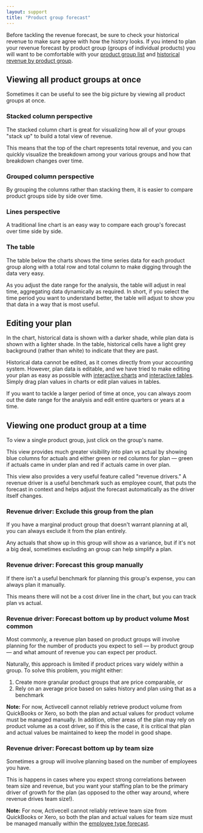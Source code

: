```yaml
---
layout: support
title: "Product group forecast"
---
```


Before tackling the revenue forecast, be sure to check your historical revenue to make sure agree with how the history looks. If you intend to plan your revenue forecast by product group (groups of individual products) you will want to be comfortable with your [product group list]() and [historical revenue by product group]().

## Viewing all product groups at once

Sometimes it can be useful to see the big picture by viewing all product groups at once.

### Stacked column perspective

The stacked column chart is great for visualizing how all of your groups "stack up" to build a total view of revenue.

<!-- screenshot -->

This means that the top of the chart represents total revenue, and you can quickly visualize the breakdown among your various groups and how that breakdown changes over time.

### Grouped column perspective

By grouping the columns rather than stacking them, it is easier to compare product groups side by side over time.

<!-- screenshot -->

### Lines perspective

<!-- screenshot -->

A traditional line chart is an easy way to compare each group's forecast over time side by side.

### The table

The table below the charts shows the time series data for each product group along with a total row and total column to make digging through the data very easy.

<!-- screenshot -->

As you adjust the date range for the analysis, the table will adjust in real time, aggregating data dynamically as required. In short, if you select the time period you want to understand better, the table will adjust to show you that data in a way that is most useful.

## Editing your plan

In the chart, historical data is shown with a darker shade, while plan data is shown with a lighter shade. In the table, historical cells have a light grey background (rather than white) to indicate that they are past.

Historical data cannot be edited, as it comes directly from your accounting system. However, plan data is editable, and we have tried to make editing your plan as easy as possible with [interactive charts]() and [interactive tables](). Simply drag plan values in charts or edit plan values in tables.

If you want to tackle a larger period of time at once, you can always zoom out the date range for the analysis and edit entire quarters or years at a time.

## Viewing one product group at a time

To view a single product group, just click on the group's name.

<!-- screenshot -->

This view provides much greater visibility into plan vs actual by showing blue columns for actuals and either green or red columns for plan — green if actuals came in under plan and red if actuals came in over plan.

<!-- screenshot -->

This view also provides a very useful feature called "revenue drivers." A revenue driver is a useful benchmark such as employee count, that puts the forecast in context and helps adjust the forecast automatically as the driver itself changes.

### Revenue driver: Exclude this group from the plan

If you have a marginal product group that doesn't warrant planning at all, you can always exclude it from the plan entirely.

<!-- screenshot -->

Any actuals that show up in this group will show as a variance, but if it's not a big deal, sometimes excluding an group can help simplify a plan.

### Revenue driver: Forecast this group manually

If there isn't a useful benchmark for planning this group's expense, you can always plan it manually.

<!-- screenshot -->

This means there will not be a cost driver line in the chart, but you can track plan vs actual.

### Revenue driver: Forecast bottom up by product volume **Most common**

Most commonly, a revenue plan based on product groups will involve planning for the number of products you expect to sell — by product group — and what amount of revenue you can expect per product.

<!-- screenshot -->

Naturally, this approach is limited if product prices vary widely within a group. To solve this problem, you might either:

1. Create more granular product groups that are price comparable, or
2. Rely on an average price based on sales history and plan using that as a benchmark

**Note:** For now, Activecell cannot reliably retrieve product volume from QuickBooks or Xero, so both the plan and actual values for product volume must be managed manually. In addition, other areas of the plan may rely on product volume as a cost driver, so if this is the case, it is critical that plan and actual values be maintained to keep the model in good shape.

### Revenue driver: Forecast bottom up by team size

Sometimes a group will involve planning based on the number of employees you have.

<!-- screenshot -->

This is happens in cases where you expect strong correlations between team size and revenue, but you want your staffing plan to be the primary driver of growth for the plan (as opposed to the other way around, where revenue drives team size!).

**Note:** For now, Activecell cannot reliably retrieve team size from QuickBooks or Xero, so both the plan and actual values for team size must be managed manually within the [employee type forecast]().